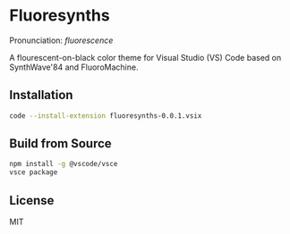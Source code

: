 # Fluoresynths

Pronunciation: _fluorescence_

A flourescent-on-black color theme for Visual Studio (VS) Code based on SynthWave'84 and FluoroMachine.

## Installation

```bash
code --install-extension fluoresynths-0.0.1.vsix
```

## Build from Source

```bash
npm install -g @vscode/vsce
vsce package
```

## License

MIT
